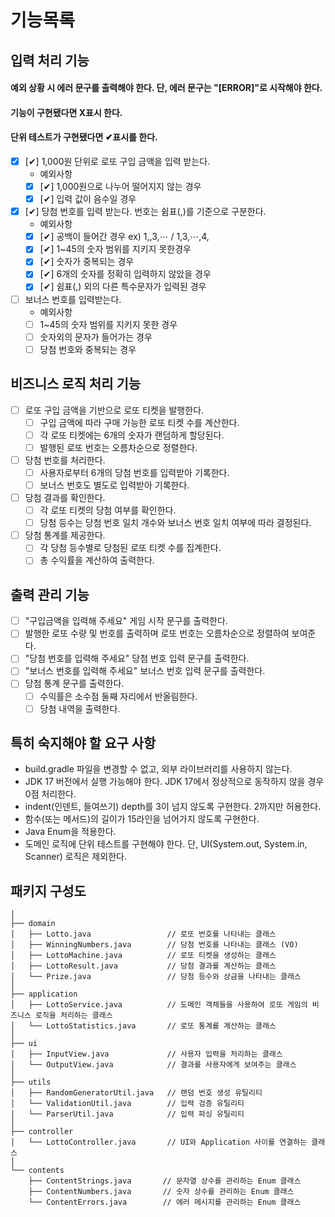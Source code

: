 # 기능목록

## 입력 처리 기능

#### 예외 상황 시 에러 문구를 출력해야 한다. 단, 에러 문구는 "[ERROR]"로 시작해야 한다.
#### 기능이 구현됐다면 X표시 한다.
#### 단위 테스트가 구현됐다면 ✔표시를 한다.
- [X] [✔] 1,000원 단위로 로또 구입 금액을 입력 받는다.
  - 예외사항
  - [X] [✔] 1,000원으로 나누어 떨어지지 않는 경우
  - [X] [✔] 입력 값이 음수일 경우

- [X] [✔] 당첨 번호를 입력 받는다. 번호는 쉼표(,)를 기준으로 구분한다.
  - 예외사항
  - [X] [✔] 공백이 들어간 경우 ex) 1,,3,⋯ / 1,3,⋯,4,
  - [X] [✔] 1~45의 숫자 범위를 지키지 못한경우
  - [X] [✔] 숫자가 중복되는 경우
  - [X] [✔] 6개의 숫자를 정확히 입력하지 않았을 경우
  - [X] [✔] 쉼표(,) 외의 다른 특수문자가 입력된 경우

- [ ] 보너스 번호를 입력받는다.
  - 예외사항
  - [ ] 1~45의 숫자 범위를 지키지 못한 경우
  - [ ] 숫자외의 문자가 들어가는 경우
  - [ ] 당첨 번호와 중복되는 경우

## 비즈니스 로직 처리 기능

- [ ] 로또 구입 금액을 기반으로 로또 티켓을 발행한다. 
  - [ ] 구입 금액에 따라 구매 가능한 로또 티켓 수를 계산한다.
  - [ ] 각 로또 티켓에는 6개의 숫자가 랜덤하게 할당된다.
  - [ ] 발행된 로또 번호는 오름차순으로 정렬한다.

- [ ] 당첨 번호를 처리한다.
  - [ ] 사용자로부터 6개의 당첨 번호를 입력받아 기록한다.
  - [ ] 보너스 번호도 별도로 입력받아 기록한다.

- [ ] 당첨 결과를 확인한다.
  - [ ] 각 로또 티켓의 당첨 여부를 확인한다.
  - [ ] 당첨 등수는 당첨 번호 일치 개수와 보너스 번호 일치 여부에 따라 결정된다.

- [ ] 당첨 통계를 제공한다.
  - [ ] 각 당첨 등수별로 당첨된 로또 티켓 수를 집계한다.
  - [ ] 총 수익률을 계산하여 출력한다.

## 출력 관리 기능

- [ ] "구입금액을 입력해 주세요" 게임 시작 문구를 출력한다.
- [ ] 발행한 로또 수량 및 번호를 출력하며 로또 번호는 오름차순으로 정렬하여 보여준다.
- [ ] "당첨 번호를 입력해 주세요" 당첨 번호 입력 문구를 출력한다.
- [ ] "보너스 번호를 입력해 주세요" 보너스 번호 입력 문구를 출력한다.
- [ ] 당첨 통계 문구를 출력한다.
  - [ ] 수익률은 소수점 둘째 자리에서 반올림한다.
  - [ ] 당첨 내역을 출력한다.

## 특히 숙지해야 할 요구 사항
- build.gradle 파일을 변경할 수 없고, 외부 라이브러리를 사용하지 않는다.
- JDK 17 버전에서 실행 가능해야 한다. JDK 17에서 정상적으로 동작하지 않을 경우 0점 처리한다.
- indent(인덴트, 들여쓰기) depth를 3이 넘지 않도록 구현한다. 2까지만 허용한다.
- 함수(또는 메서드)의 길이가 15라인을 넘어가지 않도록 구현한다.
- Java Enum을 적용한다.
- 도메인 로직에 단위 테스트를 구현해야 한다. 단, UI(System.out, System.in, Scanner) 로직은 제외한다.


## 패키지 구성도
```
│
├── domain
│   ├── Lotto.java                 // 로또 번호를 나타내는 클래스
│   ├── WinningNumbers.java        // 당첨 번호를 나타내는 클래스 (VO)
│   ├── LottoMachine.java          // 로또 티켓을 생성하는 클래스
│   ├── LottoResult.java           // 당첨 결과를 계산하는 클래스
│   └── Prize.java                 // 당첨 등수와 상금을 나타내는 클래스
│
├── application
│   ├── LottoService.java          // 도메인 객체들을 사용하여 로또 게임의 비즈니스 로직을 처리하는 클래스
│   └── LottoStatistics.java       // 로또 통계를 계산하는 클래스
│
├── ui
│   ├── InputView.java             // 사용자 입력을 처리하는 클래스
│   └── OutputView.java            // 결과를 사용자에게 보여주는 클래스
│
├── utils
│   ├── RandomGeneratorUtil.java   // 랜덤 번호 생성 유틸리티
│   └── ValidationUtil.java        // 입력 검증 유틸리티
│   └── ParserUtil.java            // 입력 파싱 유틸리티
│
├── controller
│   └── LottoController.java       // UI와 Application 사이를 연결하는 클래스
│
└── contents
    ├── ContentStrings.java       // 문자열 상수를 관리하는 Enum 클래스
    ├── ContentNumbers.java       // 숫자 상수를 관리하는 Enum 클래스
    └── ContentErrors.java        // 에러 메시지를 관리하는 Enum 클래스
````